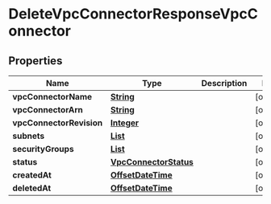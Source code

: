 

# DeleteVpcConnectorResponseVpcConnector


## Properties

| Name | Type | Description | Notes |
|------------ | ------------- | ------------- | -------------|
|**vpcConnectorName** | [**String**](String.md) |  |  [optional] |
|**vpcConnectorArn** | [**String**](String.md) |  |  [optional] |
|**vpcConnectorRevision** | [**Integer**](Integer.md) |  |  [optional] |
|**subnets** | [**List**](List.md) |  |  [optional] |
|**securityGroups** | [**List**](List.md) |  |  [optional] |
|**status** | [**VpcConnectorStatus**](VpcConnectorStatus.md) |  |  [optional] |
|**createdAt** | [**OffsetDateTime**](OffsetDateTime.md) |  |  [optional] |
|**deletedAt** | [**OffsetDateTime**](OffsetDateTime.md) |  |  [optional] |



